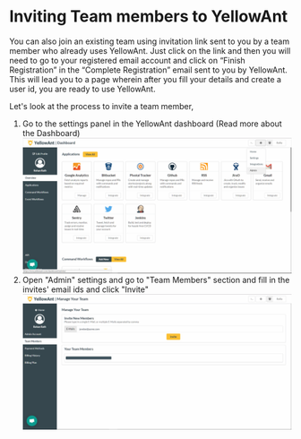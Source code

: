 # Inviting Team members to YellowAnt

You can also join an existing team using invitation link sent to you by a team member who already uses YellowAnt. Just click on the link and then you will need to go to your registered email account and click on “Finish Registration” in the “Complete Registration” email sent to you by YellowAnt. This will lead you to a page wherein after you fill your details and create a user id, you are ready to use YellowAnt.

Let's look at the process to invite a team member,

1. Go to the settings panel in the YellowAnt dashboard \(Read more about the Dashboard\)![](/assets/Invite1.png)
2. Open "Admin" settings and go to "Team Members" section and fill in the invites' email ids and click "Invite"![](/assets/Invite2.png)



